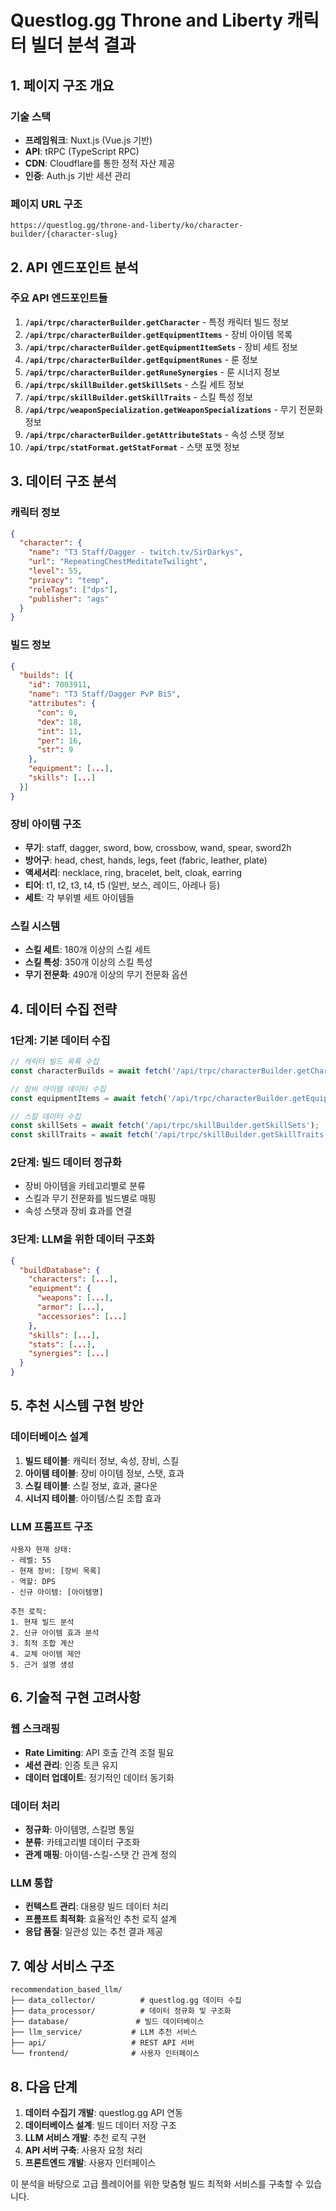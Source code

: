 # Questlog.gg Throne and Liberty 캐릭터 빌더 분석 결과

## 1. 페이지 구조 개요

### 기술 스택
- **프레임워크**: Nuxt.js (Vue.js 기반)
- **API**: tRPC (TypeScript RPC)
- **CDN**: Cloudflare를 통한 정적 자산 제공
- **인증**: Auth.js 기반 세션 관리

### 페이지 URL 구조
```
https://questlog.gg/throne-and-liberty/ko/character-builder/{character-slug}
```

## 2. API 엔드포인트 분석

### 주요 API 엔드포인트들
1. **`/api/trpc/characterBuilder.getCharacter`** - 특정 캐릭터 빌드 정보
2. **`/api/trpc/characterBuilder.getEquipmentItems`** - 장비 아이템 목록
3. **`/api/trpc/characterBuilder.getEquipmentItemSets`** - 장비 세트 정보
4. **`/api/trpc/characterBuilder.getEquipmentRunes`** - 룬 정보
5. **`/api/trpc/characterBuilder.getRuneSynergies`** - 룬 시너지 정보
6. **`/api/trpc/skillBuilder.getSkillSets`** - 스킬 세트 정보
7. **`/api/trpc/skillBuilder.getSkillTraits`** - 스킬 특성 정보
8. **`/api/trpc/weaponSpecialization.getWeaponSpecializations`** - 무기 전문화 정보
9. **`/api/trpc/characterBuilder.getAttributeStats`** - 속성 스탯 정보
10. **`/api/trpc/statFormat.getStatFormat`** - 스탯 포맷 정보

## 3. 데이터 구조 분석

### 캐릭터 정보
```json
{
  "character": {
    "name": "T3 Staff/Dagger - twitch.tv/SirDarkys",
    "url": "RepeatingChestMeditateTwilight",
    "level": 55,
    "privacy": "temp",
    "roleTags": ["dps"],
    "publisher": "ags"
  }
}
```

### 빌드 정보
```json
{
  "builds": [{
    "id": 7003911,
    "name": "T3 Staff/Dagger PvP BiS",
    "attributes": {
      "con": 0,
      "dex": 18,
      "int": 11,
      "per": 16,
      "str": 9
    },
    "equipment": [...],
    "skills": [...]
  }]
}
```

### 장비 아이템 구조
- **무기**: staff, dagger, sword, bow, crossbow, wand, spear, sword2h
- **방어구**: head, chest, hands, legs, feet (fabric, leather, plate)
- **액세서리**: necklace, ring, bracelet, belt, cloak, earring
- **티어**: t1, t2, t3, t4, t5 (일반, 보스, 레이드, 아레나 등)
- **세트**: 각 부위별 세트 아이템들

### 스킬 시스템
- **스킬 세트**: 180개 이상의 스킬 세트
- **스킬 특성**: 350개 이상의 스킬 특성
- **무기 전문화**: 490개 이상의 무기 전문화 옵션

## 4. 데이터 수집 전략

### 1단계: 기본 데이터 수집
```javascript
// 캐릭터 빌드 목록 수집
const characterBuilds = await fetch('/api/trpc/characterBuilder.getCharacterList');

// 장비 아이템 데이터 수집
const equipmentItems = await fetch('/api/trpc/characterBuilder.getEquipmentItems');

// 스킬 데이터 수집
const skillSets = await fetch('/api/trpc/skillBuilder.getSkillSets');
const skillTraits = await fetch('/api/trpc/skillBuilder.getSkillTraits');
```

### 2단계: 빌드 데이터 정규화
- 장비 아이템을 카테고리별로 분류
- 스킬과 무기 전문화를 빌드별로 매핑
- 속성 스탯과 장비 효과를 연결

### 3단계: LLM을 위한 데이터 구조화
```json
{
  "buildDatabase": {
    "characters": [...],
    "equipment": {
      "weapons": [...],
      "armor": [...],
      "accessories": [...]
    },
    "skills": [...],
    "stats": [...],
    "synergies": [...]
  }
}
```

## 5. 추천 시스템 구현 방안

### 데이터베이스 설계
1. **빌드 테이블**: 캐릭터 정보, 속성, 장비, 스킬
2. **아이템 테이블**: 장비 아이템 정보, 스탯, 효과
3. **스킬 테이블**: 스킬 정보, 효과, 쿨다운
4. **시너지 테이블**: 아이템/스킬 조합 효과

### LLM 프롬프트 구조
```
사용자 현재 상태:
- 레벨: 55
- 현재 장비: [장비 목록]
- 역할: DPS
- 신규 아이템: [아이템명]

추천 로직:
1. 현재 빌드 분석
2. 신규 아이템 효과 분석
3. 최적 조합 계산
4. 교체 아이템 제안
5. 근거 설명 생성
```

## 6. 기술적 구현 고려사항

### 웹 스크래핑
- **Rate Limiting**: API 호출 간격 조절 필요
- **세션 관리**: 인증 토큰 유지
- **데이터 업데이트**: 정기적인 데이터 동기화

### 데이터 처리
- **정규화**: 아이템명, 스킬명 통일
- **분류**: 카테고리별 데이터 구조화
- **관계 매핑**: 아이템-스킬-스탯 간 관계 정의

### LLM 통합
- **컨텍스트 관리**: 대용량 빌드 데이터 처리
- **프롬프트 최적화**: 효율적인 추천 로직 설계
- **응답 품질**: 일관성 있는 추천 결과 제공

## 7. 예상 서비스 구조

```
recommendation_based_llm/
├── data_collector/          # questlog.gg 데이터 수집
├── data_processor/          # 데이터 정규화 및 구조화
├── database/               # 빌드 데이터베이스
├── llm_service/           # LLM 추천 서비스
├── api/                   # REST API 서버
└── frontend/              # 사용자 인터페이스
```

## 8. 다음 단계

1. **데이터 수집기 개발**: questlog.gg API 연동
2. **데이터베이스 설계**: 빌드 데이터 저장 구조
3. **LLM 서비스 개발**: 추천 로직 구현
4. **API 서버 구축**: 사용자 요청 처리
5. **프론트엔드 개발**: 사용자 인터페이스

이 분석을 바탕으로 고급 플레이어를 위한 맞춤형 빌드 최적화 서비스를 구축할 수 있습니다.
